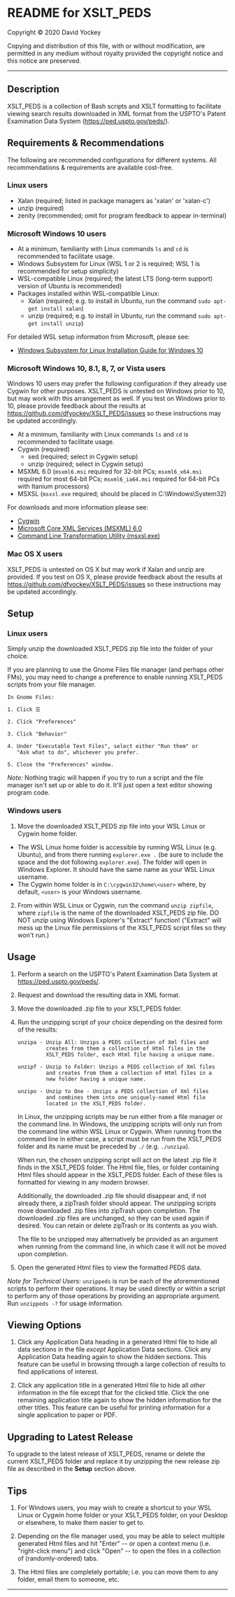 # README for XSLT_PEDS

  Copyright © 2020 David Yockey
  
  Copying and distribution of this file, with or without modification,
  are permitted in any medium without royalty provided the copyright
  notice and this notice are preserved.
  
---
  
  ## Description
  
  XSLT_PEDS is a collection of Bash scripts and XSLT formatting to
  facilitate viewing search results downloaded in XML format from the
  USPTO's Patent Examination Data System (https://ped.uspto.gov/peds/).


  ## Requirements & Recommendations

  The following are recommended configurations for different systems.
  All recommendations & requirements are available cost-free.

  ### Linux users
   - Xalan (required; listed in package managers as 'xalan' or 'xalan-c')
   - unzip (required)
   - zenity (recommended; omit for program feedback to appear in-terminal)

  ### Microsoft Windows 10 users
   - At a minimum, familiarity with Linux commands `ls` and `cd` is recommended to facilitate usage.
   - Windows Subsystem for Linux (WSL 1 or 2 is required; WSL 1 is recommended for setup simplicity)
   - WSL-compatible Linux (required; the latest LTS (long-term support) version of Ubuntu is recommended)
   - Packages installed within WSL-compatible Linux:
     - Xalan (required; e.g. to install in Ubuntu, run the command `sudo apt-get install xalan`)
     - unzip (required; e.g. to install in Ubuntu, run the command `sudo apt-get install unzip`)

   For detailed WSL setup information from Microsoft, please see:
   - [Windows Subsystem for Linux Installation Guide for Windows 10](https://docs.microsoft.com/en-us/windows/wsl/install-win10)

  ### Microsoft Windows 10, 8.1, 8, 7, or Vista users
  Windows 10 users may prefer the following configuration if they already use Cygwin for other purposes.
  XSLT_PEDS is untested on Windows prior to 10, but may work with this arrangement as well. If you test on
  Windows prior to 10, please provide feedback about the results at https://github.com/dfyockey/XSLT_PEDS/issues
  so these instructions may be updated accordingly.
   - At a minimum, familiarity with Linux commands `ls` and `cd` is recommended to facilitate usage.
   - Cygwin (required)
     - sed (required; select in Cygwin setup)
     - unzip (required; select in Cygwin setup)
   - MSXML 6.0 (`msxml6.msi` required for 32-bit PCs; `msxml6_x64.msi` required for most 64-bit PCs; `msxml6_ia64.msi` required for 64-bit PCs with Itanium processors)
   - MSXSL (`msxsl.exe` required; should be placed in C:\Windows\System32)

   For downloads and more information please see:
   - [Cygwin](https://www.cygwin.com/)
   - [Microsoft Core XML Services (MSXML) 6.0](https://www.microsoft.com/en-us/download/details.aspx?id=3988)
   - [Command Line Transformation Utility (msxsl.exe)](https://www.microsoft.com/en-us/download/details.aspx?id=21714)

  ### Mac OS X users
  XSLT_PEDS is untested on OS X but may work if Xalan and unzip are provided.
  If you test on OS X, please provide feedback about the results at
  https://github.com/dfyockey/XSLT_PEDS/issues so these instructions may be
  updated accordingly.


  ## Setup

  ### Linux users
  Simply unzip the downloaded XSLT_PEDS zip file into the folder of your choice.

  If you are planning to use the Gnome Files file manager (and perhaps other
  FMs), you may need to change a preference to enable running XSLT_PEDS
  scripts from your file manager.
  
    In Gnome Files:
  
    1. Click ☰
    
    2. Click "Preferences"

    3. Click "Behavior"
    
    4. Under "Executable Text Files", select either "Run them" or
       "Ask what to do", whichever you prefer.
       
    5. Close the "Preferences" window.
    
  _Note:_ Nothing tragic will happen if you try to run a script and the file
  manager isn't set up or able to do it. It'll just open a text editor
  showing program code.

  ### Windows users
  
  1. Move the downloaded XSLT_PEDS zip file into your WSL Linux or Cygwin
  home folder.
  - The WSL Linux home folder is accessible by running WSL Linux (e.g. Ubuntu),
    and from there running `explorer.exe .` (be sure to include the space and
    the dot following `explorer.exe`). The folder will open in Windows Explorer.
    It should have the same name as your WSL Linux username.
  - The Cygwin home folder is in `C:\cygwin32\home\<user>` where, by default,
    `<user>` is your Windows username.
  
  2. From within WSL Linux or Cygwin, run the command `unzip zipfile`, where
  `zipfile` is the name of the downloaded XSLT_PEDS zip file. DO NOT unzip
  using Windows Explorer's "Extract" function! ("Extract" will mess up the
  Linux file permissions of the XSLT_PEDS script files so they won't run.)

  ## Usage
  
  1. Perform a search on the USPTO's Patent Examination Data System at
  https://ped.uspto.gov/peds/.
  
  2. Request and download the resulting data in XML format.
    
  3. Move the downloaded .zip file to your XSLT_PEDS folder.
  
  4. Run the unzipping script of your choice depending on the desired
     form of the results:
     
         unzipa - Unzip All: Unzips a PEDS collection of Xml files and
                  creates from them a collection of Html files in the
                  XSLT_PEDS folder, each Html file having a unique name.
         
         unzipf - Unzip to Folder: Unzips a PEDS collection of Xml files
                  and creates from them a collection of Html files in a
                  new folder having a unique name.
         
         unzipo - Unzip to One - Unzips a PEDS collection of Xml files
                  and combines them into one uniquely-named Html file
                  located in the XSLT_PEDS folder.

     In Linux, the unzipping scripts may be run either from a file manager
     or the command line. In Windows, the unzipping scripts will only run
     from the command line within WSL Linux or Cygwin. When running from the
     command line in either case, a script must be run from the XSLT_PEDS
     folder and its name must be preceded by `./` (e.g. `./unzipa`).

     When run, the chosen unzipping script will act on the latest .zip
     file it finds in the XSLT_PEDS folder. The Html file, files, or
     folder containing Html files should appear in the XSLT_PEDS folder.
     Each of these files is formatted for viewing in any modern browser.
     
     Additionally, the downloaded .zip file should disappear and, if not
     already there, a zipTrash folder should appear. The unzipping
     scripts move downloaded .zip files into zipTrash upon completion.
     The downloaded .zip files are unchanged, so they can be used again if
     desired. You can retain or delete zipTrash or its contents as you
     wish.
     
     The file to be unzipped may alternatively be provided as an argument
     when running from the command line, in which case it will not be moved
     upon completion.
     
  5. Open the generated Html files to view the formatted PEDS data.
  
  _Note for Technical Users:_ `unzippeds` is run be each of the aforementioned
  scripts to perform their operations. It may be used directly or within a script
  to perform any of those operations by providing an appropriate argument.
  Run `unzippeds -?` for usage information.

  ## Viewing Options
  
  1. Click any Application Data heading in a generated Html file to hide
     all data sections in the file *except* Application Data sections. Click
     any Application Data heading again to show the hidden sections. This
     feature can be useful in browsing through a large collection of
     results to find applications of interest.
     
  2. Click any application title in a generated Html file to hide all
     *other* information in the file except that for the clicked title.
     Click the one remaining application title again to show the hidden
     information for the other titles. This feature can be useful for
     printing information for a single application to paper or PDF.

  ## Upgrading to Latest Release

  To upgrade to the latest release of XSLT_PEDS, rename or delete the
  current XSLT_PEDS folder and replace it by unzipping the new release
  zip file as described in the **Setup** section above.

  ## Tips

  1. For Windows users, you may wish to create a shortcut to your
     WSL Linux or Cygwin home folder or your XSLT_PEDS folder, on your
     Desktop or elsewhere, to make them easier to get to.

  2. Depending on the file manager used, you may be able to select
     multiple generated Html files and hit "Enter" -- or open a context
     menu (i.e. "right-click menu") and click "Open" -- to open the files
     in a collection of (randomly-ordered) tabs.

  3. The Html files are completely portable; i.e. you can move them to
     any folder, email them to someone, etc.

---
